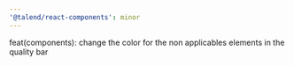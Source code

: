 ```yaml
---
'@talend/react-components': minor
---
```


feat(components): change the color for the non applicables elements in the quality bar
